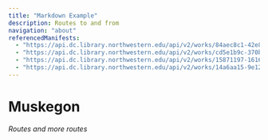 ```yaml
---
title: "Markdown Example"
description: Routes to and from
navigation: "about"
referencedManifests:
  - "https://api.dc.library.northwestern.edu/api/v2/works/84aec8c1-42e8-4e2c-a6b2-1c7e3790217f?as=iiif"
  - "https://api.dc.library.northwestern.edu/api/v2/works/cd5e1b9c-370b-40e5-b3d9-defc1d8e0777?as=iiif"
  - "https://api.dc.library.northwestern.edu/api/v2/works/15871197-1616-4c37-9257-b0ad0dc5ab30?as=iiif"
  - "https://api.dc.library.northwestern.edu/api/v2/works/14a6aa15-9e12-47a7-9617-91f430d4f47b?as=iiif"
---
```


# Muskegon

*Routes and more routes*

<Viewer iiifContent="https://vlsrobinson.github.io/canopy_workshop/api/facet/subject/michigan-muskegon.json" />
